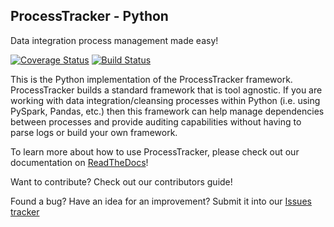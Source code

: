 ProcessTracker - Python
-----------------------
Data integration process management made easy!

[![Coverage Status](https://coveralls.io/repos/github/OpenDataAlex/process_tracker_python/badge.svg?branch=master)](https://coveralls.io/github/OpenDataAlex/process_tracker_python?branch=master)
[![Build Status](https://travis-ci.org/OpenDataAlex/process_tracker_python.svg?branch=master)](https://travis-ci.org/OpenDataAlex/process_tracker_python)

This is the Python implementation of the ProcessTracker framework.  ProcessTracker builds a standard framework that is
tool agnostic.  If you are working with data integration/cleansing processes within Python (i.e. using PySpark, Pandas, etc.)
then this framework can help manage dependencies between processes and provide auditing capabilities without having to
parse logs or build your own framework.

To learn more about how to use ProcessTracker, please check out our documentation on [ReadTheDocs][1]!

Want to contribute?  Check out our contributors guide!

Found a bug?  Have an idea for an improvement?  Submit it into our [Issues tracker][2]


[1]: https://readthedocs.org/projects/process_tracking/
[2]: https://github.com/OpenDataAlex/process_tracker_python/issues